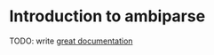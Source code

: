 # Introduction to ambiparse

TODO: write [great documentation](http://jacobian.org/writing/what-to-write/)
